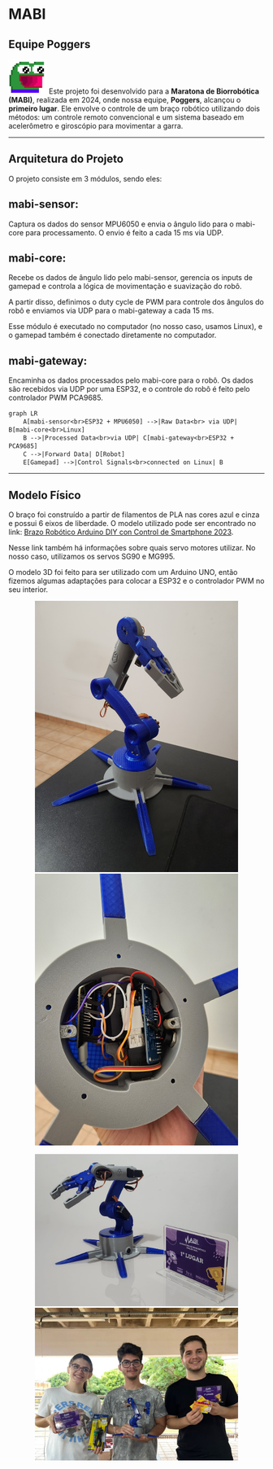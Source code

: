 # MABI
## Equipe Poggers

<img src="assets/pogg.png" width="15%" /> Este projeto foi desenvolvido para a **Maratona de Biorrobótica (MABI)**, realizada em 2024, 
onde nossa equipe, **Poggers**, alcançou o **primeiro lugar**. Ele envolve o controle de um braço robótico utilizando dois métodos: 
um controle remoto convencional e um sistema baseado em acelerômetro e giroscópio para movimentar a garra.

-----

## Arquitetura do Projeto
O projeto consiste em 3 módulos, sendo eles:

## mabi-sensor:
Captura os dados do sensor MPU6050 e envia o ângulo lido para o mabi-core para processamento. O envio é feito a cada 15 ms via UDP.

## mabi-core:
Recebe os dados de ângulo lido pelo mabi-sensor, gerencia os inputs de gamepad e controla a lógica de movimentação e suavização do robô.

A partir disso, definimos o duty cycle de PWM para controle dos ângulos do robô e enviamos via UDP para o mabi-gateway a cada 15 ms.

Esse módulo é executado no computador (no nosso caso, usamos Linux), e o gamepad também é conectado diretamente no computador.

## mabi-gateway:
Encaminha os dados processados pelo mabi-core para o robô. Os dados são recebidos via UDP por uma ESP32, 
e o controle do robô é feito pelo controlador PWM PCA9685.

```mermaid
graph LR
    A[mabi-sensor<br>ESP32 + MPU6050] -->|Raw Data<br> via UDP| B[mabi-core<br>Linux]
    B -->|Processed Data<br>via UDP| C[mabi-gateway<br>ESP32 + PCA9685]
    C -->|Forward Data| D[Robot]
    E[Gamepad] -->|Control Signals<br>connected on Linux| B
```
-----

## Modelo Físico

O braço foi construído a partir de filamentos de PLA nas cores azul e cinza e possui 6 eixos de liberdade. 
O modelo utilizado pode ser encontrado no link: [Brazo Robótico Arduino DIY con Control de Smartphone 2023](https://cults3d.com/en/3d-model/gadget/brazo-robotico-arduino-diy-con-control-de-smartphone-2023).

Nesse link também há informações sobre quais servo motores utilizar. No nosso caso, utilizamos os servos SG90 e MG995.

O modelo 3D foi feito para ser utilizado com um Arduino UNO, então fizemos algumas adaptações para colocar a ESP32 e o controlador PWM no seu interior.


<p align="center">
  <img src="assets/image_1.jpg" width="400" />
  <img src="assets/image_2.jpg" width="400" />
</p>


<p align="center">
  <img src="assets/image_3.jpg" width="400" />
  <img src="assets/image_4.jpg" width="400" />
</p>
